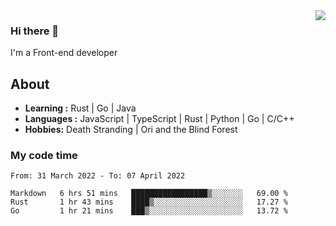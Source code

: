 <img align='right' src="https://github-readme-stats.vercel.app/api?username=strugglebak&show_icons=true">

### Hi there 👋

I'm a Front-end developer

## About

-  **Learning :** Rust | Go | Java
-  **Languages :** JavaScript | TypeScript | Rust | Python | Go | C/C++
-  **Hobbies:** Death Stranding | Ori and the Blind Forest

### My code time

<!--START_SECTION:waka-->

```text
From: 31 March 2022 - To: 07 April 2022

Markdown   6 hrs 51 mins   █████████████████▒░░░░░░░   69.00 %
Rust       1 hr 43 mins    ████▒░░░░░░░░░░░░░░░░░░░░   17.27 %
Go         1 hr 21 mins    ███▒░░░░░░░░░░░░░░░░░░░░░   13.72 %
```

<!--END_SECTION:waka-->
